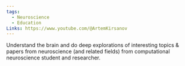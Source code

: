 ```yaml
---
tags:
  - Neuroscience
  - Education
Links: https://www.youtube.com/@ArtemKirsanov
---
```

Understand the brain and do deep explorations of interesting topics & papers from neuroscience (and related fields) from computational neuroscience student and researcher. 